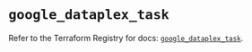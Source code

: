 # `google_dataplex_task`

Refer to the Terraform Registry for docs: [`google_dataplex_task`](https://registry.terraform.io/providers/hashicorp/google/5.18.0/docs/resources/dataplex_task).

